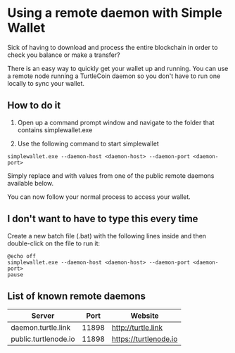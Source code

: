# Using a remote daemon with Simple Wallet

Sick of having to download and process the entire blockchain in order to check you balance or make a transfer?

There is an easy way to quickly get your wallet up and running. You can use a remote node running a TurtleCoin daemon so you don't have to run one locally to sync your wallet.

## How to do it

1. Open up a command prompt window and navigate to the folder that contains simplewallet.exe

1. Use the following command to start simplewallet

```text
simplewallet.exe --daemon-host <daemon-host> --daemon-port <daemon-port>
```
Simply replace *<daemon-host>* and *<daemon-port>* with values from one of the public remote daemons available below.

You can now follow your normal process to access your wallet.


## I don't want to have to type this every time

Create a new batch file (.bat) with the following lines inside and then double-click on the file to run it:

```text
@echo off
simplewallet.exe --daemon-host <daemon-host> --daemon-port <daemon-port>
pause
```

## List of known remote daemons

| Server | Port | Website |
|--|--|--|
| daemon.turtle.link | 11898 | http://turtle.link
| public.turtlenode.io | 11898 | https://turtlenode.io
